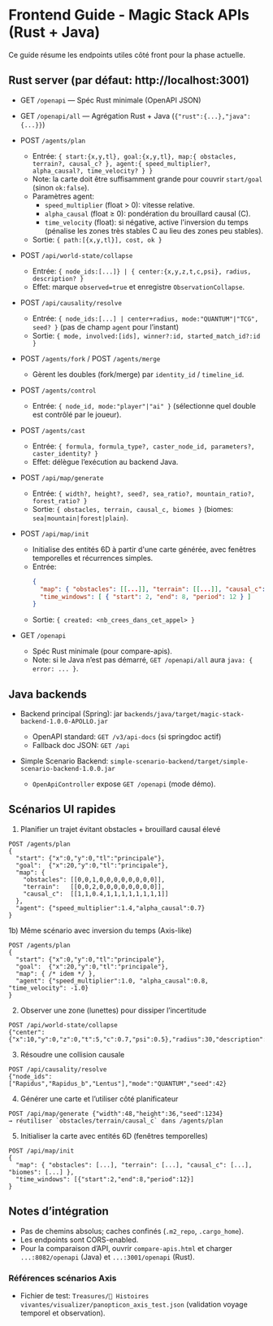 # Frontend Guide - Magic Stack APIs (Rust + Java)

Ce guide résume les endpoints utiles côté front pour la phase actuelle.

## Rust server (par défaut: http://localhost:3001)

- GET `/openapi` — Spéc Rust minimale (OpenAPI JSON)
- GET `/openapi/all` — Agrégation Rust + Java (`{"rust":{...},"java":{...}}`)
- POST `/agents/plan`
  - Entrée: `{ start:{x,y,tl}, goal:{x,y,tl}, map:{ obstacles, terrain?, causal_c? }, agent:{ speed_multiplier?, alpha_causal?, time_velocity? } }`
  - Note: la carte doit être suffisamment grande pour couvrir `start/goal` (sinon `ok:false`).
  - Paramètres agent:
    - `speed_multiplier` (float > 0): vitesse relative.
    - `alpha_causal` (float ≥ 0): pondération du brouillard causal (C).
    - `time_velocity` (float): si négative, active l'inversion du temps (pénalise les zones très stables C au lieu des zones peu stables).
  - Sortie: `{ path:[{x,y,tl}], cost, ok }`

- POST `/api/world-state/collapse`
  - Entrée: `{ node_ids:[...]} | { center:{x,y,z,t,c,psi}, radius, description? }`
  - Effet: marque `observed=true` et enregistre `ObservationCollapse`.

- POST `/api/causality/resolve`
  - Entrée: `{ node_ids:[...] | center+radius, mode:"QUANTUM"|"TCG", seed? }` (pas de champ `agent` pour l’instant)
  - Sortie: `{ mode, involved:[ids], winner?:id, started_match_id?:id }`

- POST `/agents/fork` / POST `/agents/merge`
  - Gèrent les doubles (fork/merge) par `identity_id` / `timeline_id`.

- POST `/agents/control`
  - Entrée: `{ node_id, mode:"player"|"ai" }` (sélectionne quel double est contrôlé par le joueur).

- POST `/agents/cast`
  - Entrée: `{ formula, formula_type?, caster_node_id, parameters?, caster_identity? }`
  - Effet: délègue l’exécution au backend Java.

- POST `/api/map/generate`
  - Entrée: `{ width?, height?, seed?, sea_ratio?, mountain_ratio?, forest_ratio? }`
  - Sortie: `{ obstacles, terrain, causal_c, biomes }` (biomes: `sea|mountain|forest|plain`).

- POST `/api/map/init`
  - Initialise des entités 6D à partir d'une carte générée, avec fenêtres temporelles et récurrences simples.
  - Entrée:
    ```json
    {
      "map": { "obstacles": [[...]], "terrain": [[...]], "causal_c": [[...]], "biomes": [["sea"|"mountain"|"forest"|"plain", ...]] },
      "time_windows": [ { "start": 2, "end": 8, "period": 12 } ]
    }
    ```
  - Sortie: `{ created: <nb_crees_dans_cet_appel> }`

- GET `/openapi`
  - Spéc Rust minimale (pour compare-apis).
  - Note: si le Java n’est pas démarré, `GET /openapi/all` aura `java: { error: ... }`.

## Java backends

- Backend principal (Spring): jar `backends/java/target/magic-stack-backend-1.0.0-APOLLO.jar`
  - OpenAPI standard: `GET /v3/api-docs` (si springdoc actif)
  - Fallback doc JSON: `GET /api`

- Simple Scenario Backend: `simple-scenario-backend/target/simple-scenario-backend-1.0.0.jar`
  - `OpenApiController` expose `GET /openapi` (mode démo).

## Scénarios UI rapides

1) Planifier un trajet évitant obstacles + brouillard causal élevé
```
POST /agents/plan
{
  "start": {"x":0,"y":0,"tl":"principale"},
  "goal":  {"x":20,"y":0,"tl":"principale"},
  "map": {
    "obstacles": [[0,0,1,0,0,0,0,0,0,0,0]],
    "terrain":   [[0,0,2,0,0,0,0,0,0,0,0]],
    "causal_c":  [[1,1,0.4,1,1,1,1,1,1,1,1]]
  },
  "agent": {"speed_multiplier":1.4,"alpha_causal":0.7}
}
```

1b) Même scénario avec inversion du temps (Axis-like)
```
POST /agents/plan
{
  "start": {"x":0,"y":0,"tl":"principale"},
  "goal":  {"x":20,"y":0,"tl":"principale"},
  "map": { /* idem */ },
  "agent": {"speed_multiplier":1.0, "alpha_causal":0.8, "time_velocity": -1.0}
}
```

2) Observer une zone (lunettes) pour dissiper l’incertitude
```
POST /api/world-state/collapse
{"center":{"x":10,"y":0,"z":0,"t":5,"c":0.7,"psi":0.5},"radius":30,"description":"magic_glasses"}
```

3) Résoudre une collision causale
```
POST /api/causality/resolve
{"node_ids":["Rapidus","Rapidus_b","Lentus"],"mode":"QUANTUM","seed":42}
```

4) Générer une carte et l’utiliser côté planificateur
```
POST /api/map/generate {"width":48,"height":36,"seed":1234}
→ réutiliser `obstacles/terrain/causal_c` dans /agents/plan
```

5) Initialiser la carte avec entités 6D (fenêtres temporelles)
```
POST /api/map/init
{
  "map": { "obstacles": [...], "terrain": [...], "causal_c": [...], "biomes": [...] },
  "time_windows": [{"start":2,"end":8,"period":12}]
}
```

## Notes d’intégration

- Pas de chemins absolus; caches confinés (`.m2_repo`, `.cargo_home`).
- Les endpoints sont CORS-enabled.
- Pour la comparaison d’API, ouvrir `compare-apis.html` et charger `...:8082/openapi` (Java) et `...:3001/openapi` (Rust).

### Références scénarios Axis
- Fichier de test: `Treasures/📖 Histoires vivantes/visualizer/panopticon_axis_test.json` (validation voyage temporel et observation).


